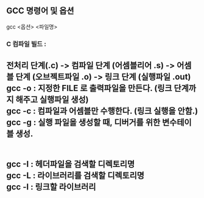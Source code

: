 ## GCC 명령어 및 옵션
gcc <옵션> <파일명>   
### C 컴파일 빌드 : 
  전처리 단계(.c) -> 컴파일 단계 (어셈블리어 .s) -> 어셈블 단계 (오브젝트파일 .o) -> 링크 단계 (실행파일 .out)  
gcc -o <FILE> : 지정한 FILE 로 출력파일을 만든다. (링크 단계까지 해주고 실행파일 생성)  
gcc -c : 컴파일과 어셈블만 수행한다. (링크 실행을 안함.)  
gcc -g : 실행 파일을 생성할 때, 디버거를 위한 변수테이블 생성.  
<br>  
gcc -I : 헤더파일을 검색할 디렉토리명  
gcc -L : 라이브러리를 검색할 디렉토리명  
gcc -l : 링크할 라이브러리   
---

